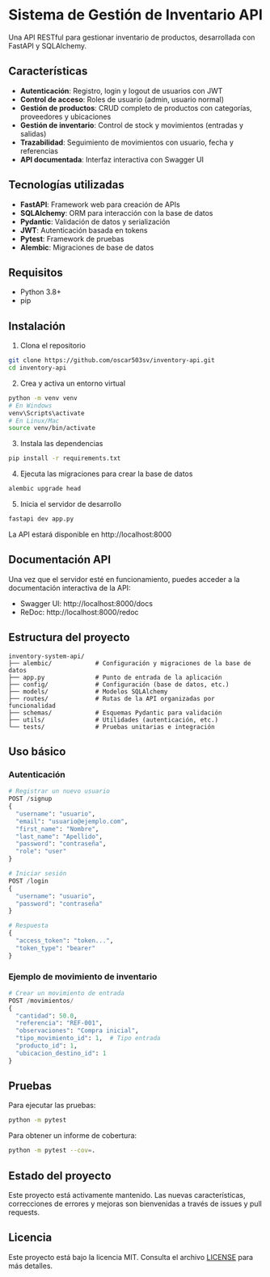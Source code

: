 # Sistema de Gestión de Inventario API

Una API RESTful para gestionar inventario de productos, desarrollada con FastAPI y SQLAlchemy.

## Características

- **Autenticación**: Registro, login y logout de usuarios con JWT
- **Control de acceso**: Roles de usuario (admin, usuario normal)
- **Gestión de productos**: CRUD completo de productos con categorías, proveedores y ubicaciones
- **Gestión de inventario**: Control de stock y movimientos (entradas y salidas)
- **Trazabilidad**: Seguimiento de movimientos con usuario, fecha y referencias
- **API documentada**: Interfaz interactiva con Swagger UI

## Tecnologías utilizadas

- **FastAPI**: Framework web para creación de APIs
- **SQLAlchemy**: ORM para interacción con la base de datos
- **Pydantic**: Validación de datos y serialización
- **JWT**: Autenticación basada en tokens
- **Pytest**: Framework de pruebas
- **Alembic**: Migraciones de base de datos

## Requisitos

- Python 3.8+
- pip

## Instalación

1. Clona el repositorio
```bash
git clone https://github.com/oscar503sv/inventory-api.git
cd inventory-api
```

2. Crea y activa un entorno virtual
```bash
python -m venv venv
# En Windows
venv\Scripts\activate
# En Linux/Mac
source venv/bin/activate
```

3. Instala las dependencias
```bash
pip install -r requirements.txt
```

4. Ejecuta las migraciones para crear la base de datos
```bash
alembic upgrade head
```

5. Inicia el servidor de desarrollo
```bash
fastapi dev app.py
```

La API estará disponible en http://localhost:8000

## Documentación API

Una vez que el servidor esté en funcionamiento, puedes acceder a la documentación interactiva de la API:

- Swagger UI: http://localhost:8000/docs
- ReDoc: http://localhost:8000/redoc

## Estructura del proyecto

```
inventory-system-api/
├── alembic/            # Configuración y migraciones de la base de datos
├── app.py              # Punto de entrada de la aplicación
├── config/             # Configuración (base de datos, etc.)
├── models/             # Modelos SQLAlchemy
├── routes/             # Rutas de la API organizadas por funcionalidad
├── schemas/            # Esquemas Pydantic para validación
├── utils/              # Utilidades (autenticación, etc.)
└── tests/              # Pruebas unitarias e integración
```

## Uso básico

### Autenticación

```python
# Registrar un nuevo usuario
POST /signup
{
  "username": "usuario",
  "email": "usuario@ejemplo.com",
  "first_name": "Nombre",
  "last_name": "Apellido",
  "password": "contraseña",
  "role": "user"
}

# Iniciar sesión
POST /login
{
  "username": "usuario",
  "password": "contraseña"
}

# Respuesta
{
  "access_token": "token...",
  "token_type": "bearer"
}
```

### Ejemplo de movimiento de inventario

```python
# Crear un movimiento de entrada
POST /movimientos/
{
  "cantidad": 50.0,
  "referencia": "REF-001",
  "observaciones": "Compra inicial",
  "tipo_movimiento_id": 1,  # Tipo entrada
  "producto_id": 1,
  "ubicacion_destino_id": 1
}
```

## Pruebas

Para ejecutar las pruebas:

```bash
python -m pytest
```

Para obtener un informe de cobertura:

```bash
python -m pytest --cov=.
```

## Estado del proyecto

Este proyecto está activamente mantenido. Las nuevas características, correcciones de errores y mejoras son bienvenidas a través de issues y pull requests.

## Licencia

Este proyecto está bajo la licencia MIT. Consulta el archivo [LICENSE](LICENSE) para más detalles. 